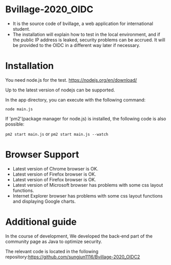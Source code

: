 # Bvillage-2020_OIDC
- It is the source code of bvillage, a web application for international student.
- The installation will explain how to test in the local environment, and if the public IP address is leaked, security problems can be accrued. It will be provided to the OIDC in a different way later if necessary.

# Installation
You need node.js for the test. <https://nodejs.org/en/download/>

Up to the latest version of nodejs can be supported.


In the app directory, you can execute with the following command: 


`node main.js`


If 'pm2'(package manager for node.js) is installed, the following code is also possible:

`pm2 start main.js` or `pm2 start main.js --watch`

# Browser Support
- Latest version of Chrome browser is OK.
- Latest version of Firefox browser is OK.
- Latest version of Firefox browser is OK.
- Latest version of Microsoft browser has problems with some css layout functions.
- Internet Explorer browser has problems with some css layout functions and displaying Google charts.

# Additional guide
In the course of development, We developed the back-end part of the community page as Java to optimize security. 

The relevant code is located in the following repository:<https://github.com/sungjun1116/Bvillage-2020_OIDC2>
